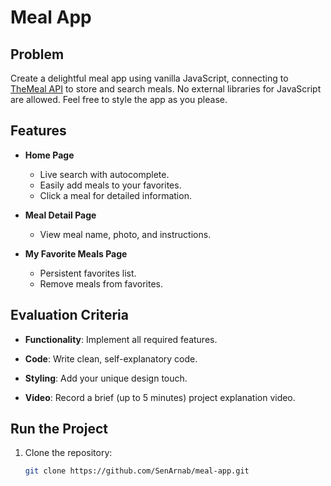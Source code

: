 # Meal App

## Problem

Create a delightful meal app using vanilla JavaScript, connecting to [TheMeal API](https://www.themealdb.com/api.php) to store and search meals. No external libraries for JavaScript are allowed. Feel free to style the app as you please.

## Features

- **Home Page**
  - Live search with autocomplete.
  - Easily add meals to your favorites.
  - Click a meal for detailed information.

- **Meal Detail Page**
  - View meal name, photo, and instructions.

- **My Favorite Meals Page**
  - Persistent favorites list.
  - Remove meals from favorites.

## Evaluation Criteria

- **Functionality**: Implement all required features.

- **Code**: Write clean, self-explanatory code.

- **Styling**: Add your unique design touch.

- **Video**: Record a brief (up to 5 minutes) project explanation video.

## Run the Project

1. Clone the repository:

   ```bash
   git clone https://github.com/SenArnab/meal-app.git
